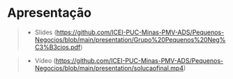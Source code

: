 # Apresentação

> - Slides (https://github.com/ICEI-PUC-Minas-PMV-ADS/Pequenos-Negocios/blob/main/presentation/Grupo%20Pequenos%20Neg%C3%B3cios.pdf)

> - Vídeo (https://github.com/ICEI-PUC-Minas-PMV-ADS/Pequenos-Negocios/blob/main/presentation/solucaofinal.mp4)
